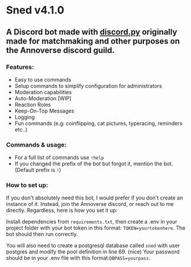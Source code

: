 # Sned v4.1.0

## A Discord bot made with [discord.py](https://github.com/Rapptz/discord.py)  originally made for matchmaking and other purposes on the Annoverse discord guild.

### Features:
 - Easy to use commands
 - Setup commands to simplify configuration for administrators
 - Moderation capabilities
 - Auto-Moderation [WIP]
 - Reaction Roles
 - Keep-On-Top Messages
 - Logging
 - Fun commands (e.g: coinflipping, cat pictures, typeracing, reminders etc..)

### Commands & usage:
 - For a full list of commands use `!help`
 - If you changed the prefix of the bot but forgot it, mention the bot. (Default prefix is `!`)

### How to set up:
If you don't absolutely need this bot, I would prefer if you don't create an instance of it. Instead, join the Annoverse discord, or reach out to me directly. Regardless, here is how you set it up:

Install dependencies from `requirements.txt`, then create a .env in your project folder with your bot token in this format: `TOKEN=yourtokenhere`. The bot should then run correctly.

You will also need to create a postgresql database called `sned` with user postgres and modify the pool definition in line 69. (nice) Your password should be in your .env file with this format:`DBPASS=yourpass`.
